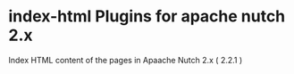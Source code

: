 index-html Plugins for apache nutch 2.x
=================

Index HTML content of the pages in Apaache Nutch 2.x ( 2.2.1 )
